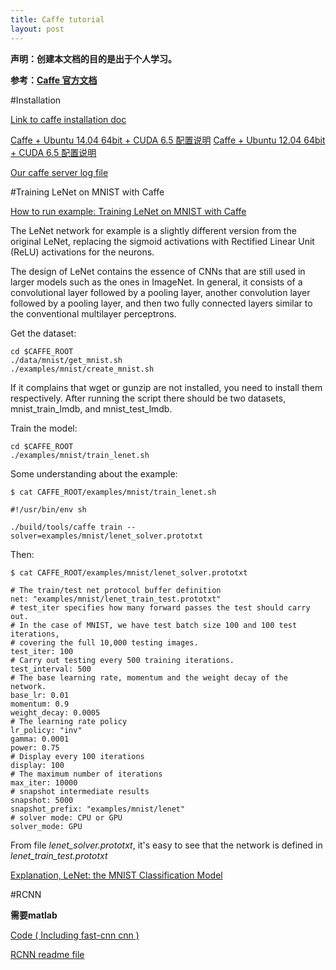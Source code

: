 ```yaml
---
title: Caffe tutorial
layout: post
---
```



**声明：创建本文档的目的是出于个人学习。**

**参考：[Caffe 官方文档][CaffeOfficial]**

[CaffeOfficial]: http://caffe.berkeleyvision.org "caffe yangqing jia"

#Installation

[Link to caffe installation doc](http://caffe.berkeleyvision.org/installation.html)

[Caffe + Ubuntu 14.04 64bit + CUDA 6.5 配置说明](caffeinstall_ubuntu14.04.html)
[Caffe + Ubuntu 12.04 64bit + CUDA 6.5 配置说明](caffeinstall_ubuntu12.04.html)

[Our caffe server log file](log.html)

#Training LeNet on MNIST with Caffe

[How to run example: Training LeNet on MNIST with Caffe](http://caffe.berkeleyvision.org/gathered/examples/mnist.html)

The LeNet network for example is a slightly different version from the original LeNet, replacing the sigmoid activations with Rectified Linear Unit (ReLU) activations for the neurons.

The design of LeNet contains the essence of CNNs that are still used in larger models such as the ones in ImageNet. In general, it consists of a convolutional layer followed by a pooling layer, another convolution layer followed by a pooling layer, and then two fully connected layers similar to the conventional multilayer perceptrons.

Get the dataset:

    cd $CAFFE_ROOT
    ./data/mnist/get_mnist.sh
    ./examples/mnist/create_mnist.sh

If it complains that wget or gunzip are not installed, you need to install them respectively. After running the script there should be two datasets, mnist\_train\_lmdb, and mnist\_test\_lmdb.

Train the model:

    cd $CAFFE_ROOT
    ./examples/mnist/train_lenet.sh

Some understanding about the example:


    $ cat CAFFE_ROOT/examples/mnist/train_lenet.sh 
    
    #!/usr/bin/env sh

    ./build/tools/caffe train --solver=examples/mnist/lenet_solver.prototxt

Then:
    
    $ cat CAFFE_ROOT/examples/mnist/lenet_solver.prototxt

    # The train/test net protocol buffer definition
    net: "examples/mnist/lenet_train_test.prototxt"
    # test_iter specifies how many forward passes the test should carry out.
    # In the case of MNIST, we have test batch size 100 and 100 test iterations,
    # covering the full 10,000 testing images.
    test_iter: 100
    # Carry out testing every 500 training iterations.
    test_interval: 500
    # The base learning rate, momentum and the weight decay of the network.
    base_lr: 0.01
    momentum: 0.9
    weight_decay: 0.0005
    # The learning rate policy
    lr_policy: "inv"
    gamma: 0.0001
    power: 0.75
    # Display every 100 iterations
    display: 100
    # The maximum number of iterations
    max_iter: 10000
    # snapshot intermediate results
    snapshot: 5000
    snapshot_prefix: "examples/mnist/lenet"
    # solver mode: CPU or GPU
    solver_mode: GPU

From file *lenet_solver.prototxt*, it's easy to see that the network is defined in *lenet_train_test.prototxt*
    
[Explanation, LeNet: the MNIST Classification Model](http://caffe.berkeleyvision.org/gathered/examples/mnist.html)

#RCNN

**需要matlab**

[Code ( Including fast-cnn cnn )][Ross Girshick' s github]

[RCNN readme file][rcnnreadmefile]

[rcnnreadmefile]: rcnn_readme.html

[Ross Girshick' s github]: https://github.com/rbgirshick



